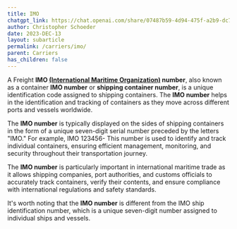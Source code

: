 ```yaml
---
title: IMO
chatgpt_link: https://chat.openai.com/share/07487b59-4d94-475f-a2b9-dc72faf361e9
author: Christopher Schoeder
date: 2023-DEC-13
layout: subarticle
permalink: /carriers/imo/
parent: Carriers
has_children: false
---
```


A Freight **IMO <a href="https://www.imo.org/en/" rel="nofollow" target="_blank">(International Maritime Organization)</a> number**, also known as a container **IMO number** or **shipping container number**, is a unique identification code assigned to shipping containers. The **IMO number** helps in the identification and tracking of containers as they move across different ports and vessels worldwide.

The **IMO number** is typically displayed on the sides of shipping containers in the form of a unique seven-digit serial number preceded by the letters "IMO." For example, IMO 123456- This number is used to identify and track individual containers, ensuring efficient management, monitoring, and security throughout their transportation journey.

The **IMO number** is particularly important in international maritime trade as it allows shipping companies, port authorities, and customs officials to accurately track containers, verify their contents, and ensure compliance with international regulations and safety standards.

It's worth noting that the **IMO number** is different from the IMO ship identification number, which is a unique seven-digit number assigned to individual ships and vessels.
